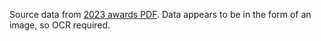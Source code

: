 Source data from [2023 awards PDF](https://www.thehugoawards.org/wp-content/uploads/2024/01/2023-Hugo-Award-Stats-Final.pdf). Data
appears to be in the form of an image, so OCR required.